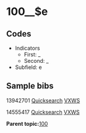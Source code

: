 # 100\_\_$e

## Codes

-   Indicators
    -   First: \_
    -   Second: \_
-   Subfield: e

## Sample bibs

13942701 [Quicksearch](https://search.library.yale.edu/catalog/13942701) [VXWS](http://prodorbis.library.yale.edu:7014/vxws/GetHoldingsService?bibId=13942701)

14555417 [Quicksearch](https://search.library.yale.edu/catalog/14555417) [VXWS](http://prodorbis.library.yale.edu:7014/vxws/GetHoldingsService?bibId=14555417)

**Parent topic:**[100](../../tags/100/100.md)

